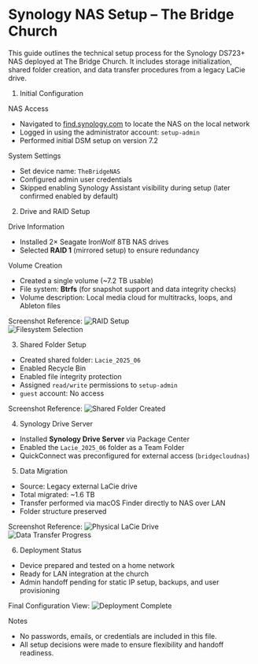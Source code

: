 # Synology NAS Setup – The Bridge Church

This guide outlines the technical setup process for the Synology DS723+ NAS deployed at The Bridge Church. It includes storage initialization, shared folder creation, and data transfer procedures from a legacy LaCie drive.


1. Initial Configuration

NAS Access
- Navigated to [find.synology.com](https://find.synology.com) to locate the NAS on the local network
- Logged in using the administrator account: `setup-admin`
- Performed initial DSM setup on version 7.2

System Settings
- Set device name: `TheBridgeNAS`
- Configured admin user credentials
- Skipped enabling Synology Assistant visibility during setup (later confirmed enabled by default)


2. Drive and RAID Setup

Drive Information
- Installed 2× Seagate IronWolf 8TB NAS drives
- Selected **RAID 1** (mirrored setup) to ensure redundancy

Volume Creation
- Created a single volume (~7.2 TB usable)
- File system: **Btrfs** (for snapshot support and data integrity checks)
- Volume description: Local media cloud for multitracks, loops, and Ableton files

Screenshot Reference:
![RAID Setup](images/raid-setup.png)  
![Filesystem Selection](images/filesystem-selection.png)


3. Shared Folder Setup

- Created shared folder: `Lacie_2025_06`
- Enabled Recycle Bin
- Enabled file integrity protection
- Assigned `read/write` permissions to `setup-admin`
- `guest` account: No access

Screenshot Reference:
![Shared Folder Created](images/shared-folder-created.png)


4. Synology Drive Server

- Installed **Synology Drive Server** via Package Center
- Enabled the `Lacie_2025_06` folder as a Team Folder
- QuickConnect was preconfigured for external access (`bridgecloudnas`)


5. Data Migration

- Source: Legacy external LaCie drive
- Total migrated: ~1.6 TB
- Transfer performed via macOS Finder directly to NAS over LAN
- Folder structure preserved

Screenshot Reference:
![Physical LaCie Drive](images/physical-lacie-drive.jpeg)  
![Data Transfer Progress](images/data-transfer-progress.jpeg)


6. Deployment Status

- Device prepared and tested on a home network
- Ready for LAN integration at the church
- Admin handoff pending for static IP setup, backups, and user provisioning

Final Configuration View:
![Deployment Complete](images/final-connected-photo.jpg)


Notes

- No passwords, emails, or credentials are included in this file.
- All setup decisions were made to ensure flexibility and handoff readiness.





